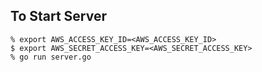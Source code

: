 ## To Start Server

```
% export AWS_ACCESS_KEY_ID=<AWS_ACCESS_KEY_ID>
$ export AWS_SECRET_ACCESS_KEY=<AWS_SECRET_ACCESS_KEY>
% go run server.go
```
